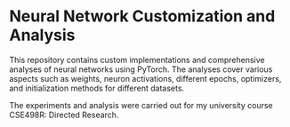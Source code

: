 # Neural Network Customization and Analysis
This repository contains custom implementations and comprehensive analyses of neural networks using PyTorch. The analyses cover various aspects such as weights, neuron activations, different epochs, optimizers, and initialization methods for different datasets.

The experiments and analysis were carried out for my university course CSE498R: Directed Research.
